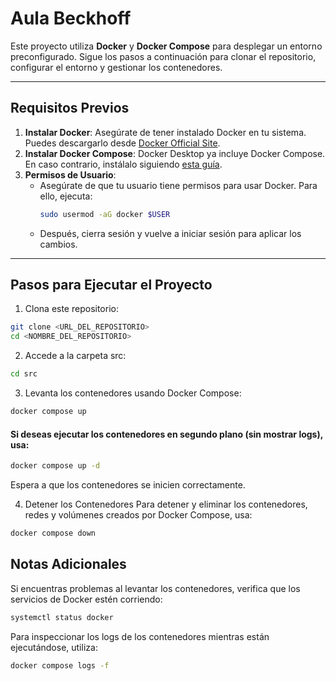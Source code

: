 # Aula Beckhoff

Este proyecto utiliza **Docker** y **Docker Compose** para desplegar un entorno preconfigurado. Sigue los pasos a continuación para clonar el repositorio, configurar el entorno y gestionar los contenedores.

---

## Requisitos Previos

1. **Instalar Docker**: Asegúrate de tener instalado Docker en tu sistema. Puedes descargarlo desde [Docker Official Site](https://www.docker.com/).
2. **Instalar Docker Compose**: Docker Desktop ya incluye Docker Compose. En caso contrario, instálalo siguiendo [esta guía](https://docs.docker.com/compose/install/).
3. **Permisos de Usuario**:
   - Asegúrate de que tu usuario tiene permisos para usar Docker. Para ello, ejecuta:
     ```bash
     sudo usermod -aG docker $USER
     ```
   - Después, cierra sesión y vuelve a iniciar sesión para aplicar los cambios.

---

## Pasos para Ejecutar el Proyecto

1. Clona este repositorio:
```bash
git clone <URL_DEL_REPOSITORIO>
cd <NOMBRE_DEL_REPOSITORIO>
```
2. Accede a la carpeta src:

```bash
cd src
```
3. Levanta los contenedores usando Docker Compose:

```bash
docker compose up
```
#### Si deseas ejecutar los contenedores en segundo plano (sin mostrar logs), usa:
```bash
docker compose up -d
```

Espera a que los contenedores se inicien correctamente.

4. Detener los Contenedores
Para detener y eliminar los contenedores, redes y volúmenes creados por Docker Compose, usa:

```bash
docker compose down
```

## Notas Adicionales
Si encuentras problemas al levantar los contenedores, verifica que los servicios de Docker estén corriendo:
```bash
systemctl status docker
```

Para inspeccionar los logs de los contenedores mientras están ejecutándose, utiliza:
```bash
docker compose logs -f
```
